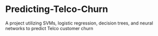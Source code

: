 # Predicting-Telco-Churn
A project utilizing SVMs, logistic regression, decision trees, and neural networks to predict Telco customer churn
